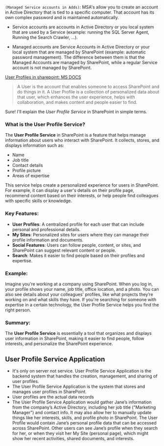 `(Managed Service accounts in Adds)`: MSA's allow you to create an account in Active Directory that is tied to a specific computer. That account has its own complex password and is maintained automatically.
- Service accounts are accounts in Active Directory or you local system that are used by a Service (example: running the SQL Server Agent, Running the Search Crawler, ...).

- Managed accounts are Service Accounts in Active Directory or your local system that are managed by SharePoint (example: automatic password management).
The difference between them is that the Managed Accounts are managed by SharePoint, while a regular Service account is not managed by SharePoint.

[User Profiles in sharepoint: MS DOCS](https://learn.microsoft.com/en-us/sharepoint/install/user-profile-service-overview)
> A User is the account that enables someone to access SharePoint and do things in it. A User Profile is a collection of personalized data about that user, which enhances the user experience, helps with collaboration, and makes content and people easier to find.

Sure! I'll explain the *User Profile Service* in SharePoint in simple terms.

### What is the User Profile Service?

The **User Profile Service** in SharePoint is a feature that helps manage information about users who interact with SharePoint. It collects, stores, and displays information such as:

- Name
- Job title
- Contact details
- Profile picture
- Areas of expertise

This service helps create a personalized experience for users in SharePoint. For example, it can display a user's details on their profile page, recommend content based on their interests, or help people find colleagues with specific skills or knowledge.

### Key Features:
- **User Profiles**: A centralized profile for each user that can include personal and professional details.
- **My Sites**: Personalized sites for users where they can manage their profile information and documents.
- **Social Features**: Users can follow people, content, or sites, and SharePoint can suggest relevant content or people.
- **Search**: Makes it easier to find people based on their profiles and expertise.

### Example:

Imagine you're working at a company using SharePoint. When you log in, your profile shows your name, job title, office location, and a photo. You can also see details about your colleagues' profiles, like what projects they’re working on and what skills they have. If you're searching for someone with expertise in a certain technology, the User Profile Service helps you find the right person.

### Summary:
The **User Profile Service** is essentially a tool that organizes and displays user information in SharePoint, making it easier to find people, follow interests, and personalize the SharePoint experience.

## User Profile Service Application
- It's only on server not service. User Profile Service Application is the backend system that handles the creation, management, and sharing of user profiles.
- The User Profile Service Application is the system that stores and manages user profiles in SharePoint.
- User profiles are the actual data records
- The User Profile Service Application would gather Jane’s information from the company’s Active Directory, including her job title ("Marketing Manager") and contact info. It may also allow her to manually update things like her interests, skills, and profile photo in SharePoint.
The User Profile would contain Jane’s personal profile data that can be accessed across SharePoint. Other users can see Jane’s profile when they search for her, or when they visit her My Site (personal page), which might show her recent activities, shared documents, and interests.
